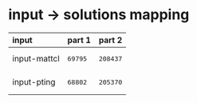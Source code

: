 # input -> solutions mapping
|input|part 1|part 2|
|:---|:---|:---|
|input-mattcl|<pre>69795</pre>|<pre>208437</pre>|
|input-pting|<pre>68802</pre>|<pre>205370</pre>|
